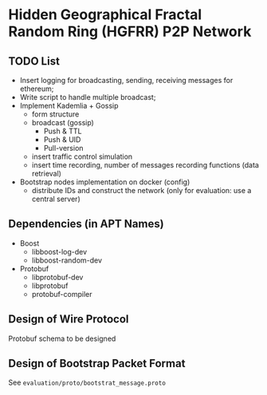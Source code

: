 # Hidden Geographical Fractal Random Ring (HGFRR) P2P Network

## TODO List

- Insert logging for broadcasting, sending, receiving messages for ethereum;
- Write script to handle multiple broadcast;
- Implement Kademlia + Gossip
	- form structure
	- broadcast (gossip)
		- Push & TTL
		- Push & UID
		- Pull-version
	- insert traffic control simulation
	- insert time recording, number of messages recording functions (data retrieval)
- Bootstrap nodes implementation on docker (config)
	- distribute IDs and construct the network (only for evaluation: use a central server)

## Dependencies (in APT Names)
- Boost
	- libboost-log-dev
	- libboost-random-dev
- Protobuf
	- libprotobuf-dev
	- libprotobuf
	- protobuf-compiler

## Design of Wire Protocol
Protobuf schema to be designed

## Design of Bootstrap Packet Format
See `evaluation/proto/bootstrat_message.proto`